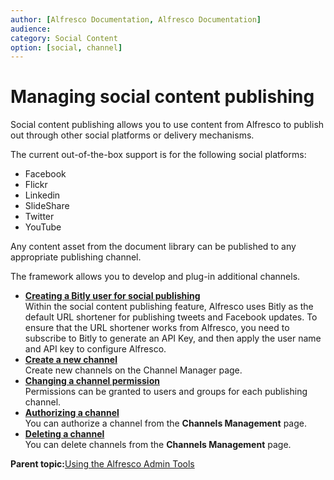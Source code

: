 ```yaml
---
author: [Alfresco Documentation, Alfresco Documentation]
audience: 
category: Social Content
option: [social, channel]
---
```


# Managing social content publishing

Social content publishing allows you to use content from Alfresco to publish out through other social platforms or delivery mechanisms.

The current out-of-the-box support is for the following social platforms:

-   Facebook
-   Flickr
-   Linkedin
-   SlideShare
-   Twitter
-   YouTube

Any content asset from the document library can be published to any appropriate publishing channel.

The framework allows you to develop and plug-in additional channels.

-   **[Creating a Bitly user for social publishing](../tasks/admintools-channelsman-bitly.md)**  
 Within the social content publishing feature, Alfresco uses Bitly as the default URL shortener for publishing tweets and Facebook updates. To ensure that the URL shortener works from Alfresco, you need to subscribe to Bitly to generate an API Key, and then apply the user name and API key to configure Alfresco.
-   **[Create a new channel](../tasks/admintools-channelsman.md)**  
Create new channels on the Channel Manager page.
-   **[Changing a channel permission](../tasks/admintools-channel-permission.md)**  
Permissions can be granted to users and groups for each publishing channel.
-   **[Authorizing a channel](../tasks/admintools-channel-reauth.md)**  
You can authorize a channel from the **Channels Management** page.
-   **[Deleting a channel](../tasks/admintools-channel-delete.md)**  
 You can delete channels from the **Channels Management** page.

**Parent topic:**[Using the Alfresco Admin Tools](../concepts/admintools.md)


